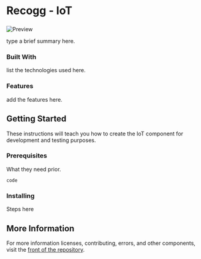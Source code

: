 # Recogg - IoT

###  ###

![Preview]()

type a brief summary here.

### Built With

list the technologies used here.

### Features

add the features here.

## Getting Started

These instructions will teach you how to create the IoT component for development and testing purposes.

### Prerequisites

What they need prior.

```
code
```


### Installing

Steps here

## More Information ##

For more information licenses, contributing, errors, and other components, visit the [front of the repository](https://github.com/ashayp22/Recogg).



